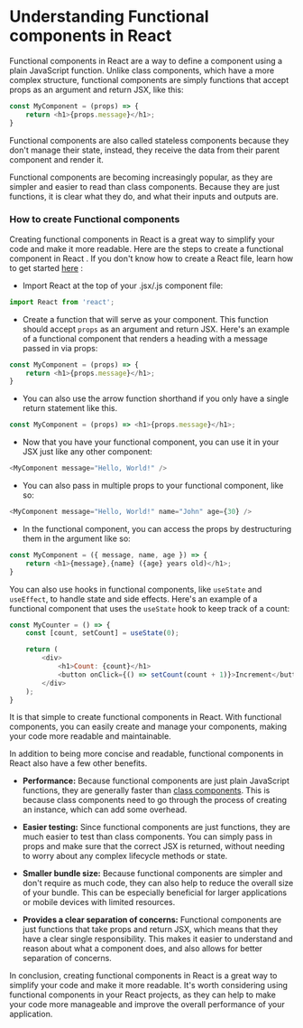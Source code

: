 # Understanding Functional components in React

Functional components in React are a way to define a component using a plain JavaScript function. Unlike class components, which have a more complex structure, functional components are simply functions that accept props as an argument and return JSX, like this:

```javascript
const MyComponent = (props) => {
    return <h1>{props.message}</h1>;
}
```

Functional components are also called stateless components because they don't manage their state, instead, they receive the data from their parent component and render it.

Functional components are becoming increasingly popular, as they are simpler and easier to read than class components. Because they are just functions, it is clear what they do, and what their inputs and outputs are.

### How to create Functional components

Creating functional components in React is a great way to simplify your code and make it more readable. Here are the steps to create a functional component in React . If you don't know how to create a React file, learn how to get started [here](https://hashnode.com/post/how-to-create-your-first-react-js-project-from-scratch-ckutmgfvm20u0ebs1apuyhd21) :

* Import React at the top of your .jsx/.js component file:
    

```javascript
import React from 'react';
```

* Create a function that will serve as your component. This function should accept `props` as an argument and return JSX. Here's an example of a functional component that renders a heading with a message passed in via props:
    

```javascript
const MyComponent = (props) => {
    return <h1>{props.message}</h1>;
}
```

* You can also use the arrow function shorthand if you only have a single return statement like this.
    

```javascript
const MyComponent = (props) => <h1>{props.message}</h1>;
```

* Now that you have your functional component, you can use it in your JSX just like any other component:
    

```javascript
<MyComponent message="Hello, World!" />
```

* You can also pass in multiple props to your functional component, like so:
    

```javascript
<MyComponent message="Hello, World!" name="John" age={30} />
```

* In the functional component, you can access the props by destructuring them in the argument like so:
    

```javascript
const MyComponent = ({ message, name, age }) => {
    return <h1>{message},{name} ({age} years old)</h1>;
}
```

You can also use hooks in functional components, like `useState` and `useEffect`, to handle state and side effects. Here's an example of a functional component that uses the `useState` hook to keep track of a count:

```javascript
const MyCounter = () => {
    const [count, setCount] = useState(0);

    return (
        <div>
            <h1>Count: {count}</h1>
            <button onClick={() => setCount(count + 1)}>Increment</button>
        </div>
    );
}
```

It is that simple to create functional components in React. With functional components, you can easily create and manage your components, making your code more readable and maintainable.

In addition to being more concise and readable, functional components in React also have a few other benefits.

* **Performance:** Because functional components are just plain JavaScript functions, they are generally faster than [class components](https://blog.yogeshchavan.dev/refactoring-class-components-to-react-hooks-step-by-step). This is because class components need to go through the process of creating an instance, which can add some overhead.
    
* **Easier testing:** Since functional components are just functions, they are much easier to test than class components. You can simply pass in props and make sure that the correct JSX is returned, without needing to worry about any complex lifecycle methods or state.
    
* **Smaller bundle size:** Because functional components are simpler and don't require as much code, they can also help to reduce the overall size of your bundle. This can be especially beneficial for larger applications or mobile devices with limited resources.
    
* **Provides a clear separation of concerns:** Functional components are just functions that take props and return JSX, which means that they have a clear single responsibility. This makes it easier to understand and reason about what a component does, and also allows for better separation of concerns.
    

In conclusion, creating functional components in React is a great way to simplify your code and make it more readable. It's worth considering using functional components in your React projects, as they can help to make your code more manageable and improve the overall performance of your application.